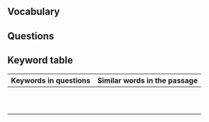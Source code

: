 ## Vocabulary

 



## Questions

 

 





## Keyword table

| Keywords in questions | Similar words in the passage |
| --------------------- | ---------------------------- |
|                       |                              |
|                       |                              |
|                       |                              |
|                       |                              |
|                       |                              |
|                       |                              |
|                       |                              |
|                       |                              |
|                       |                              |
|                       |                              |

